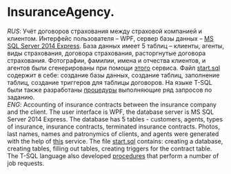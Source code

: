 # InsuranceAgency.
<i>RUS</i>: Учёт договоров страхования между страховой компанией и клиентом. Интерфейс пользователя – WPF, сервер базы данных – [MS SQL Server 2014 Express](https://www.microsoft.com/ru-ru/download/details.aspx?id=42299). База данных имеет 5 таблиц – клиенты, агенты, виды страхования, договора страхования, расторгнутые договора страхования. Фотографии, фамилии, имена и отчества клиентов, и агентов были сгенерированы при помощи [этого](https://randus.ru/) сервиса. Файл [start.sql](./DataBase/start.sql) содержит в себе: создание базы данных, создание таблиц, заполнение таблиц, создание триггеров для таблицы договоров. На языке T-SQL были также разработаны [процедуры](./DataBase/Procedures/) выполняющие ряд запросов по заданию.<br/>
<i>ENG</i>: Accounting of insurance contracts between the insurance company and the client. The user interface is WPF, the database server is MS SQL Server 2014 Express. The database has 5 tables - customers, agents, types of insurance, insurance contracts, terminated insurance contracts. Photos, last names, names and patronymics of clients, and agents were generated with the help of [this](https://randus.ru/) service. The file [start.sql](./DataBase/start.sql) contains: creating a database, creating tables, filling out tables, creating triggers for the contract table. The T-SQL language also developed [procedures](./DataBase/Procedures/) that perform a number of job requests.

